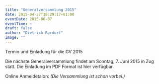 ```yaml
---
title: "Generalversammlung 2015"
date: 2015-04-27T18:29:17+01:00
eventDate: 2015-06-07
eventTime: ~
draft: false
author: "Dietrich Rordorf"
image: ""
---
```

Termin und Einladung für die GV 2015

<!--more-->

Die nächste Generalversammlung findet am Sonntag, 7. Juni 2015 in Zug statt. Die Einladung im PDF Format ist hier verfügbar.

Online Anmeldetalon:
*(Die Versammlung ist schon vorbei.)*
